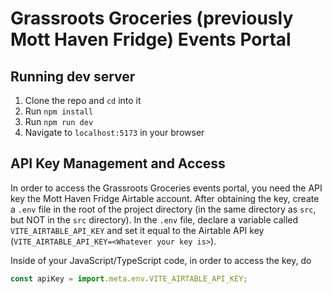 # Grassroots Groceries (previously Mott Haven Fridge) Events Portal

## Running dev server

1. Clone the repo and `cd` into it
2. Run `npm install`
3. Run `npm run dev`
4. Navigate to `localhost:5173` in your browser

## API Key Management and Access

In order to access the Grassroots Groceries events portal, you need the API key the Mott Haven Fridge Airtable account.
After obtaining the key, create a `.env` file in the root of the project directory (in the same directory as `src`, but NOT in the `src` directory). In the `.env` file, declare a variable called `VITE_AIRTABLE_API_KEY` and set it equal to the
Airtable API key (`VITE_AIRTABLE_API_KEY=<Whatever your key is>`).

Inside of your JavaScript/TypeScript code, in order to access the key, do 

```JavaScript
const apiKey = import.meta.env.VITE_AIRTABLE_API_KEY;
```
